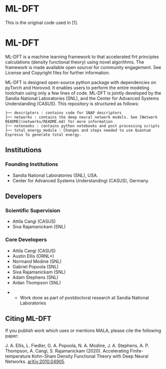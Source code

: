 # ML-DFT

This is the original code used in [1].

# ML-DFT


ML-DFT is a machine learning framework to that accelerated firt principles calculations (density functional theory) using novel algorithms. The framework is made available open sourcei for community engagement. See License and Copyright files for further information.

ML-DFT is designed open-source python package with dependencies on pyTorch and Horovod. It enables users to perform the entire modeling toolchain using only a few lines of code. ML-DFT is jointly developed by the Sandia National Laboratories (SNL), and the Center for Advanced Systems Understanding (CASUS). 
This repository is structured as follows:
```
├── descriptors : contains code for SNAP descriptors
├── networks : contains the deep neural network models. See [Network README](networks/README.md) for more information
├── notenooks : contains python notebooks and post processing scripts
├── total_energy_module : Changes and steps needed to use Quantum Espresso to generate total energy.
```


## Institutions
### Founding Institutions

- Sandia National Laboratories (SNL), USA.
- Center for Advanced Systems Understandingi (CASUS), Germany.

## Developers
### Scientific Supervision
- Attila Cangi (CASUS)
- Siva Rajamanickam (SNL)

### Core Developers
- Attila Cangi (CASUS)
- Austin Ellis (ORNL*)
- Normand Modine (SNL)
- Gabriel Popoola (SNL)
- Siva Rajamanickam (SNL)
- Adam Stephens (SNL)
- Aidan Thompson (SNL)

* - Work done as part of postdoctoral research at Sandia National Laboratories


## Citing ML-DFT

If you publish work which uses or mentions MALA, please cite the following paper:

J. A. Ellis, L. Fiedler, G. A. Popoola, N. A. Modine, J. A. Stephens, A. P. Thompson,
A. Cangi, S. Rajamanickam (2020). Accelerating Finite-temperature
Kohn-Sham Density Functional Theory with Deep Neural Networks.
[arXiv:2010.04905](https://arxiv.org/abs/2010.04905).
